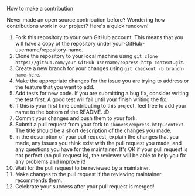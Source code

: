 How to make a contribution

Never made an open source contribution before? Wondering how contributions work in our project? Here's a quick rundown!

1. Fork this repository to your own GitHub account. This means that you will have a copy of the repository under your-GitHub-username/repository-name.
1. Clone the repository to your local machine using `git clone https://github.com/your-GitHub-username/express-http-context.git`.
1. Create a new branch for your changes using `git checkout -b branch-name-here`.
1. Make the appropriate changes for the issue you are trying to address or the feature that you want to add.
1. Add tests for new code.  If you are submitting a bug fix, consider writing the test first.  A good test will fail until your finish writing the fix.
1. If this is your first time contributing to this project, feel free to add your name to the bottom of the README. :D
1. Commit your changes and push them to your fork.
1. Submit a pull request from your fork to `skonves/express-http-context`.  The title should be a short description of the changes you made.
1. In the description of your pull request, explain the changes that you made, any issues you think exist with the pull request you made, and any questions you have for the maintainer. It's OK if your pull request is not perfect (no pull request is), the reviewer will be able to help you fix any problems and improve it!
1. Wait for the pull request to be reviewed by a maintainer.
1. Make changes to the pull request if the reviewing maintainer recommends them.
1. Celebrate your success after your pull request is merged!
